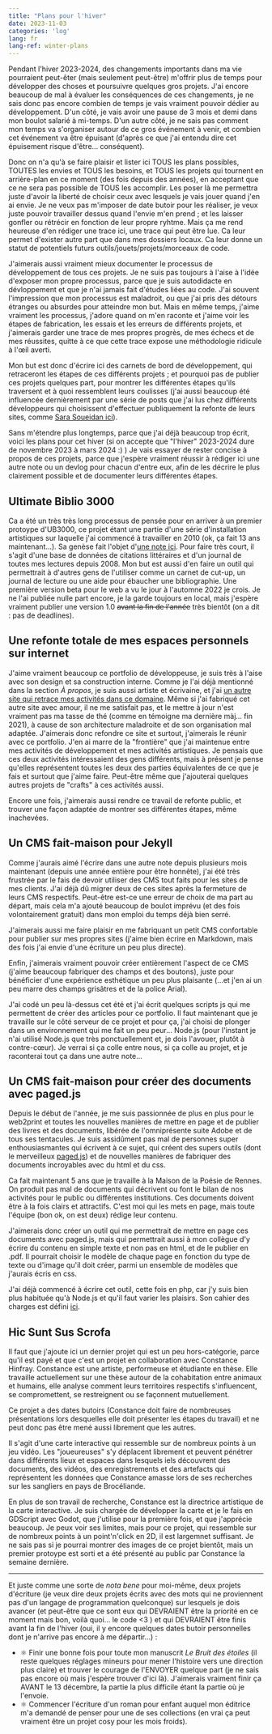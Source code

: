 ```yaml
---
title: "Plans pour l'hiver"
date: 2023-11-03
categories: 'log'
lang: fr
lang-ref: winter-plans
---
```

Pendant l'hiver 2023-2024, des changements importants dans ma vie pourraient peut-êter (mais seulement peut-être) m'offrir plus de temps pour développer des choses et poursuivre quelques gros projets. J'ai encore beaucoup de mal à évaluer les conséquences de ces changements, je ne sais donc pas encore combien de temps je vais vraiment pouvoir dédier au développement. D'un côté, je vais avoir une pause de 3 mois et demi dans mon boulot salarié à mi-temps. D'un autre côté, je ne sais pas comment mon temps va s'organiser autour de ce gros événement à venir, et combien cet événement va être épuisant (d'après ce que j'ai entendu dire cet épuisement risque d'être... conséquent).

Donc on n'a qu'à se faire plaisir et lister ici TOUS les plans possibles, TOUTES les envies et TOUS les besoins, et TOUS les projets qui tournent en arrière-plan en ce moment (des fois depuis des années), en acceptant que ce ne sera pas possible de TOUS les accomplir. Les poser là me permettra juste d'avoir la liberté de choisir ceux avec lesquels je vais jouer quand j'en ai envie. Je ne veux pas m'imposer de date butoir pour les réaliser, je veux juste pouvoir travailler dessus quand l'envie m'en prend ; et les laisser gonfler ou rétrécir en fonction de leur propre ryhtme. Mais ça me rend heureuse d'en rédiger une trace ici, une trace qui peut être lue. Ca leur permet d'exister autre part que dans mes dossiers locaux. Ca leur donne un statut de potentiels futurs outils/jouets/projets/morceaux de code.

J'aimerais aussi vraiment mieux documenter le processus de développement de tous ces projets. Je ne suis pas toujours à l'aise à l'idée d'exposer mon propre processus, parce que je suis autodidacte en dévloppement et que je n'ai jamais fait d'études liées au code. J'ai souvent l'impression que mon processus est maladroit, ou que j'ai pris des détours étranges ou absurdes pour atteindre mon but. Mais en même temps, j'aime vraiment les processus, j'adore quand on m'en raconte et j'aime voir les étapes de fabrication, les essais et les erreurs de différents projets, et j'aimerais garder une trace de mes propres progrès, de mes échecs et de mes réussites, quitte à ce que cette trace expose une méthodologie ridicule à l'œil averti. 

Mon but est donc d'écrire ici des carnets de bord de développement, qui retraceront les étapes de ces différents projets ; et pourquoi pas de publier ces projets quelques part, pour montrer les différentes étapes qu'ils traversent et à quoi ressemblent leurs coulisses (j'ai aussi beaucoup été influencée dernièrement par une série de posts que j'ai lus chez différents développeurs qui choisissent d'effectuer publiquement la refonte de leurs sites, comme [Sara Soueidan ici](https://www.sarasoueidan.com/blog/redesign/)).

Sans m'étendre plus longtemps, parce que j'ai déjà beaucoup trop écrit, voici les plans pour cet hiver (si on accepte que "l'hiver" 2023-2024 dure de novembre 2023 à mars 2024 :) ) Je vais essayer de rester concise à propos de ces projets, parce que j'espère vraiment réussir à rédiger ici une autre note ou un devlog pour chacun d'entre eux, afin de les décrire le plus clairement possible et de documenter leurs différentes étapes.

## Ultimate Biblio 3000
Ca a été un très très long processus de pensée pour en arriver à un premier protoype d'UB3000, ce projet étant une partie d'une série d'installation artistiques sur laquelle j'ai commencé à travailler en 2010 (ok, ça fait 13 ans maintenant...). Sa genèse fait l'objet d'[une note ici](/fr/log.html#projet-ultimate-biblio-3000-middot-la-gen%C3%A8se). Pour faire très court, il s'agit d'une base de données de citations littéraires et d'un journal de toutes mes lectures depuis 2008. Mon but est aussi d'en faire un outil qui permettrait à d'autres gens de l'utiliser comme un carnet de cut-up, un journal de lecture ou une aide pour ébaucher une bibliographie. Une première version beta pour le web a vu le jour à l'automne 2022 je crois. Je ne l'ai publiée nulle part encore, je la garde toujours en local, mais j'espère vraiment publier une version 1.0 <s>avant la fin de l'année</s> très bientôt (on a dit : pas de deadlines).

## Une refonte totale de mes espaces personnels sur internet
J'aime vraiment beaucoup ce portfolio de développeuse, je suis très à l'aise avec son design et sa construction interne. Comme je l'ai déjà mentionné dans la section *À propos*, je suis aussi artiste et écrivaine, et j'ai [un autre site qui retrace mes activités dans ce domaine](http://luciedesaubliaux.fr/). Même si j'ai fabriqué cet autre site avec amour, il ne me satisfait pas, et le mettre à jour n'est vraiment pas ma tasse de thé (comme en témoigne ma dernière màj... fin 2021), à cause de son architecture maladroite et de son organisation mal adaptée. J'aimerais donc refondre ce site et surtout, j'aimerais le réunir avec ce portfolio. J'en ai marre de la "frontière" que j'ai maintenue entre mes activités de développement et mes activités artistiques. Je pensais que ces deux activités intéressaient des gens différents, mais à présent je pense qu'elles représentent toutes les deux des parties équivalentes de ce que je fais et surtout que j'aime faire. Peut-être même que j'ajouterai quelques autres projets de "crafts" à ces activités aussi.

Encore une fois, j'aimerais aussi rendre ce travail de refonte public, et trouver une façon adaptée de montrer ses différentes étapes, même inachevées.

## Un CMS fait-maison pour Jekyll
Comme j'aurais aimé l'écrire dans une autre note depuis plusieurs mois maintenant (depuis une année entière pour être honnête), j'ai été très frustrée par le fais de devoir utiliser des CMS tout faits pour les sites de mes clients. J'ai déjà dû migrer deux de ces sites après la fermeture de leurs CMS respectifs. Peut-être est-ce une erreur de choix de ma part au départ, mais cela m'a ajouté beaucoup de boulot imprévu (et des fois volontairement gratuit) dans mon emploi du temps déjà bien serré. 

J'aimerais aussi me faire plaisir en me fabriquant un petit CMS confortable pour publier sur mes propres sites (j'aime bien écrire en Markdown, mais des fois j'ai envie d'une écriture un peu plus directe).

Enfin, j'aimerais vraiment pouvoir créer entièrement l'aspect de ce CMS (j'aime beaucoup fabriquer des champs et des boutons), juste pour bénéficier d'une expérience esthétique un peu plus plaisante (...et j'en ai un peu marre des champs grisâtres et de la police Arial).

J'ai codé un peu là-dessus cet été et j'ai écrit quelques scripts js qui me permettent de créer des articles pour ce portfolio. Il faut maintenant que je travaille sur le côté serveur de ce projet et pour ça, j'ai choisi de plonger dans un environnement qui me fait un peu peur... Node.js (pour l'instant je n'ai utilisé Node.js que très ponctuellement et, je dois l'avouer, plutôt à contre-cœur). Je verrai si ça colle entre nous, si ça colle au projet, et je raconterai tout ça dans une autre note...

## Un CMS fait-maison pour créer des documents avec paged.js
Depuis le début de l'année, je me suis passionnée de plus en plus pour le web2print et toutes les nouvelles manières de mettre en page et de publier des livres et des documents, libérée de l'omniprésente suite Adobe et de tous ses tentacules. Je suis assidûment pas mal de personnes super enthousiasmantes qui écrivent à ce sujet, qui créent des supers outils (dont le merveilleux [paged.js](https://pagedjs.org/)) et de nouvelles manières de fabriquer des documents incroyables avec du html et du css.

Ca fait maintenant 5 ans que je travaille à la Maison de la Poésie de Rennes. On produit pas mal de documents qui décrivent ou font le bilan de nos activités pour le public ou différentes institutions. Ces documents doivent être à la fois clairs et attractifs. C'est moi qui les mets en page, mais toute l'équipe (bon ok, on est deux) rédige leur contenu.

J'aimerais donc créer un outil qui me permettrait de mettre en page ces documents avec paged.js, mais qui permettrait aussi à mon collègue d'y écrire du contenu en simple texte et non pas en html, et de le publier en .pdf. Il pourrait choisir le modèle de chaque page en fonction du type de texte ou d'image qu'il doit créer, parmi un ensemble de modèles que j'aurais écris en css.

J'ai déjà commencé à écrire cet outil, cette fois en php, car j'y suis bien plus habituée qu'à Node.js et qu'il faut varier les plaisirs. Son cahier des charges est défini [ici](https://pquod.github.io/dev_portfolio/fr/log.html#projet-un-cms-pour-paged-js-middot-cahier-des-charges).

## Hic Sunt Sus Scrofa
Il faut que j'ajoute ici un dernier projet qui est un peu hors-catégorie, parce qu'il est payé et que c'est un projet en collaboration avec Constance Hinfray. Constance est une artiste, performeuse et étudiante en thèse. Elle travaille actuellement sur une thèse autour de la cohabitation entre animaux et humains, elle analyse comment leurs territoires respectifs s'influencent, se compromettent, se restreignent ou se façonnent mutuellement.

Ce projet a des dates butoirs (Constance doit faire de nombreuses présentations lors desquelles elle doit présenter les étapes du travail) et ne peut donc pas être mené aussi librement que les autres.

Il s'agit d'une carte interactive qui ressemble sur de nombreux points à un jeu vidéo. Les "joueureuses" s'y déplacent librement et peuvent pénétrer dans différents lieux et espaces dans lesquels iels découvrent des documents, des vidéos, des enregistrements et des artefacts qui représentent les données que Constance amasse lors de ses recherches sur les sangliers en pays de Brocéliande.

En plus de son travail de recherche, Constance est la directrice artistique de la carte interactive. Je suis chargée de développer la carte et je le fais en GDScript avec Godot, que j'utilise pour la première fois, et que j'apprécie beaucoup. Je peux voir ses limites, mais pour ce projet, qui ressemble sur de nombreux points à un point'n'click en 2D, il est largemnet suffisant. Je ne sais pas si je pourrai montrer des images de ce projet bientôt, mais un premier protoype est sorti et a été présenté au public par Constance la semaine dernière.

---
Et juste comme une sorte de *nota bene* pour moi-même, deux projets d'écriture (je veux dire deux projets écrits avec des mots qui ne proviennent pas d'un langage de programmation quelconque) sur lesquels je dois avancer (et peut-être que ce sont eux qui DEVRAIENT être la priorité en ce moment mais bon, voilà quoi... le code <3 ) et qui DEVRAIENT être finis avant la fin de l'hiver (oui, il y encore quelques dates butoir personnelles dont je n'arrive pas encore à me départir...) :

- ⚛ Finir une bonne fois pour toute mon manuscrit *Le Bruit des étoiles*  (il reste quelques réglages mineurs pour mener l'histoire vers une direction plus claire) et trouver le courage de l'ENVOYER quelque part (je ne sais pas encore où mais j'espère trouver d'ici là). J'aimerais vraiment finir ça AVANT le 13 décembre, la partie la plus difficile étant la partie où je l'envoie.
- ⚛ Commencer l'écriture d'un roman pour enfant auquel mon éditrice m'a demandé de penser pour une de ses collections (en vrai ça peut vraiment être un projet cosy pour les mois froids).
